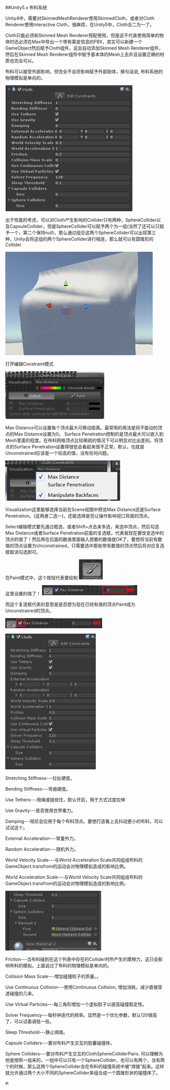 ##Unity5.x 布料系统

Unity4中，需要对SkinnedMeshRenderer使用SkinnedCloth，或者对Cloth Renderer使用Interactive Cloth，很麻烦，在Unity5中，Cloth合二为一了。

Cloth只能必须和Skinned Mesh Renderer搭配使用，但是这不代表使用简单的物体时还必须在Max中导出一个带有蒙皮信息的FBX，其实可以新建一个GameObject然后赋予Cloth组件，这会自动添加Skinned Mesh Renderer组件，然后在Skinned Mesh Renderer组件中赋予基本体的Mesh上去并且设置正确的材质也完全可以。

布料可以接受外部影响，但完全不会将影响赋予外部刚体，换句话说, 布料系统的物理模拟是单向的。

![](/assets/newCloth01.png)


出于性能的考虑，可以对Cloth产生影响的Collider只有两种，SphereCollider以及CapsuleCollider，但是SphereCollider可以赋予两个为一组(当然了还可以只赋予一个，第二个保持null)，那么通过组合这两个SphereCollider可以出现第三种，Unity会将这组的两个SphereCollider进行相连，那么就可以有圆锥形的Collider

![](/assets/newCloth02.png)


打开编辑Constraint模式

![](/assets/newCloth03.png)

Max Distance可以设置每个顶点最大可移动距离。最常用的用法是将不能动的顶点的Max Distance设置为0。
Surface Penetration控制的是顶点最大可以嵌入到Mesh里面的程度。在布料网格顶点比较稀疏的情况下可以明显对比出差别。将顶点的Surface Penetration设置得很低会看起来很不正常，默认，也就是Unconstrained应该是一个较高的值，没有任何问题。


![](/assets/newCloth04.png)


Visualization这里能够选择当前在Scene视图中预览Max Distance还是Surface Penetration。(这两者二选一)，还能选择是否让操作影响视口背面的顶点。

Select编辑模式要先通过框选，或者Shift+点击来多选，来选中顶点，然后勾选Max Distance或者Surface Penetration前面的复选框，代表我现在要改变选中的顶点的值了！然后再在后面的数值里面输入想要的数值就OK了，要想将当前有数值的顶点设置为Unconstrained，只需要选中那些带有数值的顶点然后将对应复选框取消勾选即可。



在Paint模式中，这个按钮代表要绘制
![](/assets/newCloth05.png)

这里设置的值了！
![](/assets/newCloth06.png)

而这个复选框代表的意思是是否想为现在已经有值的顶点Paint成为Unconstrained的顶点。

![](/assets/newCloth07.png)


![](/assets/newCloth08.png)

Stretching Stiffness---拉扯硬度。

Bending Stiffness---弯曲硬度。

Use Tethers---用绳或链拴住，默认开启，用于方式过度拉伸

Use Gravity---是否使用世界重力。

Damping---阻尼会应用于每个布料顶点。要想打造看上去抖动更小的布料，可以试试这个。

External Acceleration---常量外力。

Random Acceleration---随机外力。

World Velocity Scale---与World Acceleration Scale共同组成布料的GameObject.transfrom的运动会对物理模拟造成的影响比例。

World Acceleration Scale---与World Velocity Scale共同组成布料的GameObject.transfrom的运动会对物理模拟造成的影响比例。

![](/assets/newCloth09.png)

Friction---当布料碰到在这个列表中存在的Collider时所产生的摩擦力，这只会影响布料的模拟。上面说过了布料的物理模拟是单向的。

Collision Mass Scale---增加碰撞粒子的质量。。

Use Continuous Collision---使用Continuous Collision, 增加消耗，减少直接穿透碰撞的几率。

Use Virtual Particles---每三角形增加一个虚拟粒子以提高碰撞稳定性。

Solver Frequency---每秒钟迭代的频率。显然是一个优化参数，默认120很高了，可以试着调低一些。

Sleep Threshold---静止阈值。

Capsule Colliders---要对布料产生交互的胶囊碰撞体。

Sphere Colliders---要对布料产生交互的ClothSphereColliderPairs. 可以理解为他是按照一组来的，一组中可以只有一个SphereCollider，也可以有两个，当有两个的时候，那么这两个SphereCollider会在布料的碰撞系统中被“焊接”起来。这样就允许通过两个大小不同的SphereCollider来组合成一个圆锥形状的碰撞体了。


🔚

